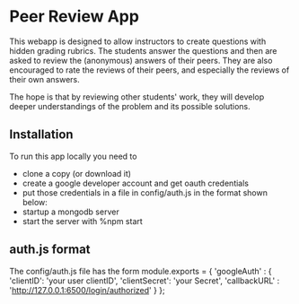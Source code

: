 # Peer Review App

This webapp is designed to allow instructors to create questions with hidden grading rubrics. The students answer the questions and then are asked to review the (anonymous) answers of their peers. They are also encouraged to rate the reviews of their peers, and especially the reviews of their own answers.

The hope is that by reviewing other students' work, they will develop deeper understandings of the problem and its possible solutions.

## Installation
To run this app locally you need to 
* clone a copy (or download it)
* create a google developer account and get oauth credentials
* put those credentials in a file in config/auth.js in the format shown below:
* startup a mongodb server
* start the server with %npm start


## auth.js format
The config/auth.js file has the form
module.exports = {
    'googleAuth' : {
        'clientID': 'your user clientID',
        'clientSecret': 'your Secret',
        'callbackURL'   : 'http://127.0.0.1:6500/login/authorized'
    }
};
